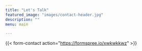 ```yaml
---
title: "Let's Talk"
featured_image: "images/contact-header.jpg"
description: ""
menu: main

---
```


{{< form-contact action="https://formspree.io/xwkwkkwz"  >}}
